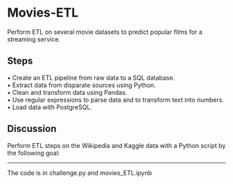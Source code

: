 # Movies-ETL
Perform ETL on several movie datasets to predict popular films for a streaming service.

## Steps
•	Create an ETL pipeline from raw data to a SQL database. <br />
•	Extract data from disparate sources using Python.<br />
•	Clean and transform data using Pandas.<br />
•	Use regular expressions to parse data and to transform text into numbers.<br />
•	Load data with PostgreSQL.

## Discussion
Perform ETL steps on the Wikipedia and Kaggle data with a Python script by the following goal:

---
The code is in challenge.py and movies_ETL.ipynb

